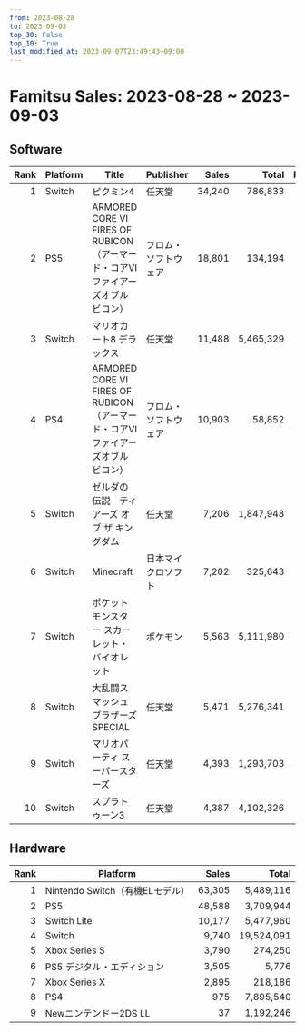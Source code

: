 ```yaml
---
from: 2023-08-28
to: 2023-09-03
top_30: False
top_10: True
last_modified_at: 2023-09-07T23:49:43+09:00
---
```

# Famitsu Sales: 2023-08-28 ~ 2023-09-03
## Software
| Rank | Platform | Title | Publisher | Sales | Total | Rate | New |
| -: | -- | -- | -- | -: | -: | -: | -- |
| 1 | Switch | ピクミン4 | 任天堂 | 34,240 | 786,833 |  |  |
| 2 | PS5 | ARMORED CORE VI FIRES OF RUBICON（アーマード・コアVI　ファイアーズオブルビコン） | フロム・ソフトウェア | 18,801 | 134,194 |  |  |
| 3 | Switch | マリオカート8 デラックス | 任天堂 | 11,488 | 5,465,329 |  |  |
| 4 | PS4 | ARMORED CORE VI FIRES OF RUBICON（アーマード・コアVI　ファイアーズオブルビコン） | フロム・ソフトウェア | 10,903 | 58,852 |  |  |
| 5 | Switch | ゼルダの伝説　ティアーズ オブ ザ キングダム | 任天堂 | 7,206 | 1,847,948 |  |  |
| 6 | Switch | Minecraft | 日本マイクロソフト | 7,202 | 325,643 |  |  |
| 7 | Switch | ポケットモンスター スカーレット・バイオレット | ポケモン | 5,563 | 5,111,980 |  |  |
| 8 | Switch | 大乱闘スマッシュブラザーズ SPECIAL | 任天堂 | 5,471 | 5,276,341 |  |  |
| 9 | Switch | マリオパーティ スーパースターズ | 任天堂 | 4,393 | 1,293,703 |  |  |
| 10 | Switch | スプラトゥーン3 | 任天堂 | 4,387 | 4,102,326 |  |  |

## Hardware
| Rank | Platform | Sales | Total |
| -: | -- | -: | -: |
| 1 | Nintendo Switch（有機ELモデル） | 63,305 | 5,489,116 |
| 2 | PS5 | 48,588 | 3,709,944 |
| 3 | Switch Lite | 10,177 | 5,477,960 |
| 4 | Switch | 9,740 | 19,524,091 |
| 5 | Xbox Series S | 3,790 | 274,250 |
| 6 | PS5 デジタル・エディション | 3,505 | 5,776 |
| 7 | Xbox Series X | 2,895 | 218,186 |
| 8 | PS4 | 975 | 7,895,540 |
| 9 | Newニンテンドー2DS LL | 37 | 1,192,246 |